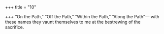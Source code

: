 +++
title = "10"

+++
“On the Path,” “Off the Path,” “Within the Path,” “Along the Path”— with these names they vaunt themselves to me at the bestrewing of the  sacrifice.